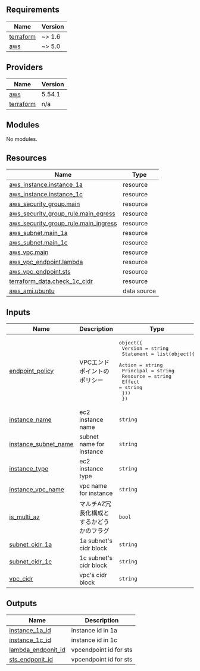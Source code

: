 <!-- BEGIN_TF_DOCS -->
## Requirements

| Name | Version |
|------|---------|
| <a name="requirement_terraform"></a> [terraform](#requirement\_terraform) | ~> 1.6 |
| <a name="requirement_aws"></a> [aws](#requirement\_aws) | ~> 5.0 |

## Providers

| Name | Version |
|------|---------|
| <a name="provider_aws"></a> [aws](#provider\_aws) | 5.54.1 |
| <a name="provider_terraform"></a> [terraform](#provider\_terraform) | n/a |

## Modules

No modules.

## Resources

| Name | Type |
|------|------|
| [aws_instance.instance_1a](https://registry.terraform.io/providers/hashicorp/aws/latest/docs/resources/instance) | resource |
| [aws_instance.instance_1c](https://registry.terraform.io/providers/hashicorp/aws/latest/docs/resources/instance) | resource |
| [aws_security_group.main](https://registry.terraform.io/providers/hashicorp/aws/latest/docs/resources/security_group) | resource |
| [aws_security_group_rule.main_egress](https://registry.terraform.io/providers/hashicorp/aws/latest/docs/resources/security_group_rule) | resource |
| [aws_security_group_rule.main_ingress](https://registry.terraform.io/providers/hashicorp/aws/latest/docs/resources/security_group_rule) | resource |
| [aws_subnet.main_1a](https://registry.terraform.io/providers/hashicorp/aws/latest/docs/resources/subnet) | resource |
| [aws_subnet.main_1c](https://registry.terraform.io/providers/hashicorp/aws/latest/docs/resources/subnet) | resource |
| [aws_vpc.main](https://registry.terraform.io/providers/hashicorp/aws/latest/docs/resources/vpc) | resource |
| [aws_vpc_endpoint.lambda](https://registry.terraform.io/providers/hashicorp/aws/latest/docs/resources/vpc_endpoint) | resource |
| [aws_vpc_endpoint.sts](https://registry.terraform.io/providers/hashicorp/aws/latest/docs/resources/vpc_endpoint) | resource |
| [terraform_data.check_1c_cidr](https://registry.terraform.io/providers/hashicorp/terraform/latest/docs/resources/data) | resource |
| [aws_ami.ubuntu](https://registry.terraform.io/providers/hashicorp/aws/latest/docs/data-sources/ami) | data source |

## Inputs

| Name | Description | Type | Default | Required |
|------|-------------|------|---------|:--------:|
| <a name="input_endpoint_policy"></a> [endpoint\_policy](#input\_endpoint\_policy) | VPCエンドポイントのポリシー | <pre>object({<br>    Version = string<br>    Statement = list(object({<br>      Action    = string<br>      Principal = string<br>      Resource  = string<br>      Effect    = string<br>    }))<br>  })</pre> | n/a | yes |
| <a name="input_instance_name"></a> [instance\_name](#input\_instance\_name) | ec2 instance name | `string` | n/a | yes |
| <a name="input_instance_subnet_name"></a> [instance\_subnet\_name](#input\_instance\_subnet\_name) | subnet name for instance | `string` | n/a | yes |
| <a name="input_instance_type"></a> [instance\_type](#input\_instance\_type) | ec2 instance type | `string` | `"t3.micro"` | no |
| <a name="input_instance_vpc_name"></a> [instance\_vpc\_name](#input\_instance\_vpc\_name) | vpc name for instance | `string` | n/a | yes |
| <a name="input_is_multi_az"></a> [is\_multi\_az](#input\_is\_multi\_az) | マルチAZ冗長化構成とするかどうかのフラグ | `bool` | `false` | no |
| <a name="input_subnet_cidr_1a"></a> [subnet\_cidr\_1a](#input\_subnet\_cidr\_1a) | 1a subnet's cidr block | `string` | n/a | yes |
| <a name="input_subnet_cidr_1c"></a> [subnet\_cidr\_1c](#input\_subnet\_cidr\_1c) | 1c subnet's cidr block | `string` | `null` | no |
| <a name="input_vpc_cidr"></a> [vpc\_cidr](#input\_vpc\_cidr) | vpc's cidr block | `string` | n/a | yes |

## Outputs

| Name | Description |
|------|-------------|
| <a name="output_instance_1a_id"></a> [instance\_1a\_id](#output\_instance\_1a\_id) | instance id in 1a |
| <a name="output_instance_1c_id"></a> [instance\_1c\_id](#output\_instance\_1c\_id) | instance id in 1c |
| <a name="output_lambda_endponit_id"></a> [lambda\_endponit\_id](#output\_lambda\_endponit\_id) | vpcendpoint id for sts |
| <a name="output_sts_endponit_id"></a> [sts\_endponit\_id](#output\_sts\_endponit\_id) | vpcendpoint id for sts |
<!-- END_TF_DOCS -->